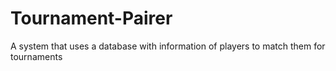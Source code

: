 # Tournament-Pairer
A system that uses a database with information of players to match them for tournaments
